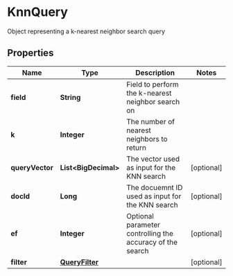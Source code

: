 

# KnnQuery

Object representing a k-nearest neighbor search query

## Properties

| Name | Type | Description | Notes |
|------------ | ------------- | ------------- | -------------|
|**field** | **String** | Field to perform the k-nearest neighbor search on |  |
|**k** | **Integer** | The number of nearest neighbors to return |  |
|**queryVector** | **List&lt;BigDecimal&gt;** | The vector used as input for the KNN search |  [optional] |
|**docId** | **Long** | The docuemnt ID used as input for the KNN search |  [optional] |
|**ef** | **Integer** | Optional parameter controlling the accuracy of the search |  [optional] |
|**filter** | [**QueryFilter**](QueryFilter.md) |  |  [optional] |



